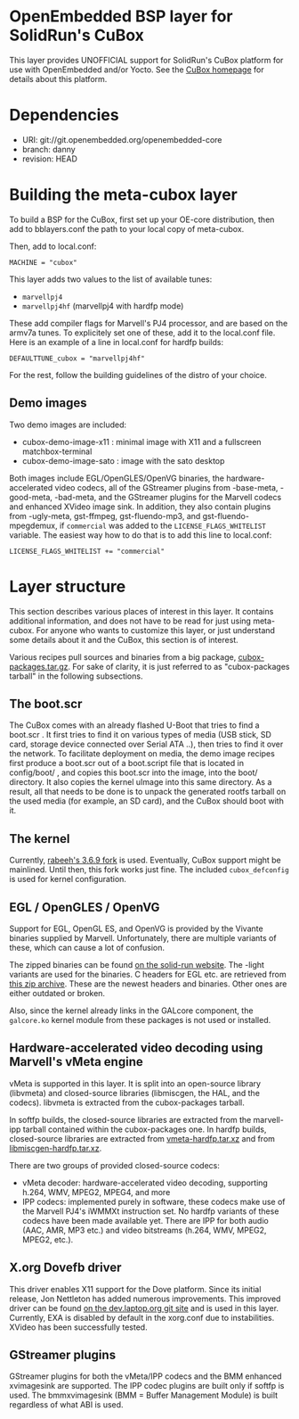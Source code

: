 OpenEmbedded BSP layer for SolidRun's CuBox 
===========================================

This layer provides UNOFFICIAL support for SolidRun's CuBox platform for use
with OpenEmbedded and/or Yocto. See the [CuBox homepage](http://solid-run.com/cubox)
for details about this platform.



Dependencies
============

* URI: git://git.openembedded.org/openembedded-core
* branch: danny
* revision: HEAD



Building the meta-cubox layer
=============================

To build a BSP for the CuBox, first set up your OE-core distribution,
then add to bblayers.conf the path to your local copy of meta-cubox.

Then, add to local.conf:

    MACHINE = "cubox"

This layer adds two values to the list of available tunes:

* `marvellpj4`
* `marvellpj4hf` (marvellpj4 with hardfp mode)

These add compiler flags for Marvell's PJ4 processor, and are based on the armv7a
tunes. To explicitely set one of these, add it to the local.conf file. Here is an
example of a line in local.conf for hardfp builds:

    DEFAULTTUNE_cubox = "marvellpj4hf"

For the rest, follow the building guidelines of the distro of your choice.


Demo images
-----------

Two demo images are included:

* cubox-demo-image-x11 : minimal image with X11 and a fullscreen matchbox-terminal
* cubox-demo-image-sato : image with the sato desktop

Both images include EGL/OpenGLES/OpenVG binaries, the hardware-accelerated video
codecs, all of the GStreamer plugins from -base-meta, -good-meta, -bad-meta, and
the GStreamer plugins for the Marvell codecs and enhanced XVideo image sink.
In addition, they also contain plugins from -ugly-meta, gst-ffmpeg, gst-fluendo-mp3,
and gst-fluendo-mpegdemux, if `commercial` was added to the `LICENSE_FLAGS_WHITELIST`
variable. The easiest way how to do that is to add this line to local.conf:

    LICENSE_FLAGS_WHITELIST += "commercial"



Layer structure
===============

This section describes various places of interest in this layer. It contains additional
information, and does not have to be read for just using meta-cubox. For anyone who
wants to customize this layer, or just understand some details about it and the CuBox,
this section is of interest.

Various recipes pull sources and binaries from a big package,
[cubox-packages.tar.gz](http://download.solid-run.com/pub/solidrun/cubox/packages/cubox-packages-source/cubox-packages.tar.gz).
For sake of clarity, it is just referred to as "cubox-packages tarball" in the following
subsections.


The boot.scr
------------

The CuBox comes with an already flashed U-Boot that tries to find a boot.scr . It
first tries to find it on various types of media (USB stick, SD card, storage device
connected over Serial ATA ..), then tries to find it over the network. To facilitate
deployment on media, the demo image recipes first produce a boot.scr out of a
boot.script file that is located in config/boot/ , and copies this boot.scr into the
image, into the boot/ directory. It also copies the kernel uImage into this same
directory. As a result, all that needs to be done is to unpack the generated rootfs
tarball on the used media (for example, an SD card), and the CuBox should boot with it.


The kernel
----------

Currently, [rabeeh's 3.6.9 fork](https://github.com/rabeeh/linux) is used. Eventually,
CuBox support might be mainlined. Until then, this fork works just fine. The included
`cubox_defconfig` is used for kernel configuration.


EGL / OpenGLES / OpenVG
-----------------------

Support for EGL, OpenGL ES, and OpenVG is provided by the Vivante binaries supplied
by Marvell. Unfortunately, there are multiple variants of these, which can cause
a lot of confusion.

The zipped binaries can be found [on the solid-run website](http://download.solid-run.com/pub/solidrun/cubox/packages/marvell-opengl/).
The -light variants are used for the binaries. C headers for EGL etc. are retrieved
from [this zip archive](http://download.solid-run.com/pub/solidrun/cubox/packages/marvell-libgfx/marvell-libgfx-headers-20120713.tar.bz2).
These are the newest headers and binaries. Other ones are either outdated or broken.

Also, since the kernel already links in the GALcore component, the `galcore.ko`
kernel module from these packages is not used or installed.


Hardware-accelerated video decoding using Marvell's vMeta engine
----------------------------------------------------------------

vMeta is supported in this layer. It is split into an open-source library (libvmeta)
and closed-source libraries (libmiscgen, the HAL, and the codecs).
libvmeta is extracted from the cubox-packages tarball.

In softfp builds, the closed-source libraries are extracted from the marvell-ipp tarball
contained within the cubox-packages one. In hardfp builds, closed-source libraries are
extracted from [vmeta-hardfp.tar.xz](http://download.solid-run.com/pub/solidrun/cubox/packages/marvell-vmeta/vmeta-hardfp.tar.xz)
and from [libmiscgen-hardfp.tar.xz](http://download.solid-run.com/pub/solidrun/cubox/packages/marvell-vmeta/libmiscgen-hardfp.tar.xz).

There are two groups of provided closed-source codecs:

* vMeta decoder: hardware-accelerated video decoding, supporting h.264, WMV,
  MPEG2, MPEG4, and more
* IPP codecs: implemented purely in software, these codecs make use of the
  Marvell PJ4's iWMMXt instruction set.
  No hardfp variants of these codecs have been made available yet.
  There are IPP for both audio (AAC, AMR, MP3 etc.) and video bitstreams
  (h.264, WMV, MPEG2, MPEG2, etc.).


X.org Dovefb driver
-------------------

This driver enables X11 support for the Dove platform. Since its initial release,
Jon Nettleton has added numerous improvements. This improved driver can be found
[on the dev.laptop.org git site](http://dev.laptop.org/git/users/jnettlet/xf86-video-dove/)
and is used in this layer. Currently, EXA is disabled by default in the xorg.conf
due to instabilities. XVideo has been successfully tested.


GStreamer plugins
-----------------

GStreamer plugins for both the vMeta/IPP codecs and the BMM enhanced
xvimagesink are supported. The IPP codec plugins are built only if softfp is used.
The bmmxvimagesink (BMM = Buffer Management Module) is built regardless of what ABI
is used.
